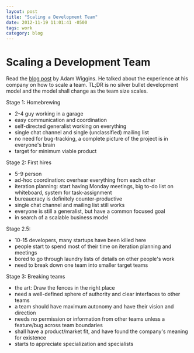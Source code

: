 ```yaml
---
layout: post
title: "Scaling a Development Team"
date: 2012-11-19 11:01:41 -0500
tags: work
category: blog
---
```

# Scaling a Development Team

Read the [blog post](http://adam.heroku.com/past/2011/4/28/scaling_a_development_team/) by Adam Wiggins. He talked about the experience at his company on how to scale a team. TL;DR is no silver bullet development model and the model shall change as the team size scales.

Stage 1: Homebrewing

  - 2-4 guy working in a garage
  - easy communication and coordination
  - self-directed generalist working on everything
  - single chat channel and single (unclassified) mailing list
  - no need for bug-tracking, a complete picture of the project is in everyone's brain
  - target for minimum viable product

Stage 2: First hires

  - 5-9 person
  - ad-hoc coordination: overhear everything from each other
  - iteration planning: start having Monday meetings, big to-do list on whiteboard, system for task-assignment
  - bureaucracy is definitely counter-productive
  - single chat channel and mailing list still works
  - everyone is still a generalist, but have a common focused goal
  - in search of a scalable business model

Stage 2.5:

  - 10-15 developers, many startups have been killed here
  - people start to spend most of their time on iteration planning and meetings
  - bored to go through laundry lists of details on other people's work
  - need to break down one team into smaller target teams

Stage 3: Breaking teams

  - the art: Draw the fences in the right place
  - need a well-defined sphere of authority and clear interfaces to other teams
  - a team should have maximum autonomy and have their vision and direction
  - needs no permission or information from other teams unless a feature/bug across team boundaries
  - shall have a product/market fit, and have found the company's meaning for existence
  - starts to appreciate specialization and specialists
